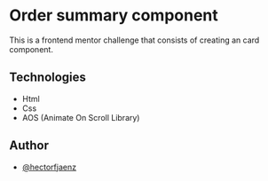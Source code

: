 # Order summary component

This is a frontend mentor challenge that consists of creating an card component.

## Technologies

- Html
- Css
- AOS (Animate On Scroll Library)

## Author

- [@hectorfjaenz](https://github.com/hectorfjaenz)
